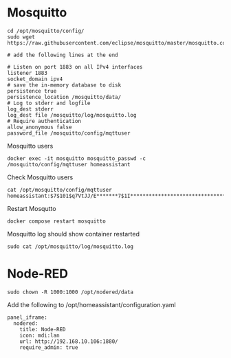 # Mosquitto
```
cd /opt/mosquitto/config/
sudo wget https://raw.githubusercontent.com/eclipse/mosquitto/master/mosquitto.conf
```

```
# add the following lines at the end

# Listen on port 1883 on all IPv4 interfaces
listener 1883
socket_domain ipv4
# save the in-memory database to disk
persistence true
persistence_location /mosquitto/data/
# Log to stderr and logfile
log_dest stderr
log_dest file /mosquitto/log/mosquitto.log
# Require authentication
allow_anonymous false
password_file /mosquitto/config/mqttuser
```

Mosquitto users
```
docker exec -it mosquitto mosquitto_passwd -c /mosquitto/config/mqttuser homeassistant
```

Check Mosquitto users
```
cat /opt/mosquitto/config/mqttuser
homeassistant:$7$101$q7VtJJ/E*******7$1I******************************************b/G**************************************A==
```

Restart Mosqutto
```
docker compose restart mosquitto
```

Mosquitto log should show container restarted
```
sudo cat /opt/mosquitto/log/mosquitto.log
```

# Node-RED
```
sudo chown -R 1000:1000 /opt/nodered/data
```

Add the following to /opt/homeassistant/configuration.yaml
```
panel_iframe:
  nodered:
    title: Node-RED
    icon: mdi:lan
    url: http://192.168.10.106:1880/
    require_admin: true
```
